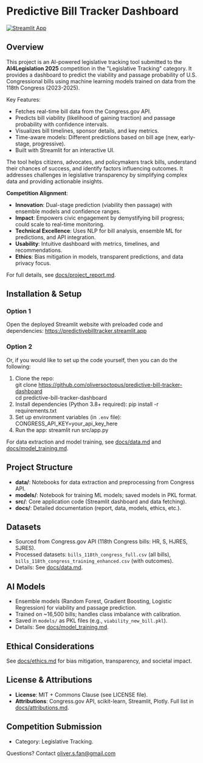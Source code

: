 # Predictive Bill Tracker Dashboard

[![Streamlit App](https://static.streamlit.io/badges/streamlit_badge_black_white.svg)](https://predictivebilltracker.streamlit.app/)

## Overview
This project is an AI-powered legislative tracking tool submitted to the **AI4Legislation 2025** competition in the "Legislative Tracking" category. It provides a dashboard to predict the viability and passage probability of U.S. Congressional bills using machine learning models trained on data from the 118th Congress (2023-2025).

Key Features:
- Fetches real-time bill data from the Congress.gov API.
- Predicts bill viability (likelihood of gaining traction) and passage probability with confidence intervals.
- Visualizes bill timelines, sponsor details, and key metrics.
- Time-aware models: Different predictions based on bill age (new, early-stage, progressive).
- Built with Streamlit for an interactive UI.

The tool helps citizens, advocates, and policymakers track bills, understand their chances of success, and identify factors influencing outcomes. It addresses challenges in legislative transparency by simplifying complex data and providing actionable insights.

**Competition Alignment**:
- **Innovation**: Dual-stage prediction (viability then passage) with ensemble models and confidence ranges.
- **Impact**: Empowers civic engagement by demystifying bill progress; could scale to real-time monitoring.
- **Technical Excellence**: Uses NLP for bill analysis, ensemble ML for predictions, and API integration.
- **Usability**: Intuitive dashboard with metrics, timelines, and recommendations.
- **Ethics**: Bias mitigation in models, transparent predictions, and data privacy focus.

For full details, see [docs/project_report.md](docs/project_report.md).
<!--
## Demo Video
Watch the 7-minute demonstration: [YouTube Link](https://www.youtube.com/watch?v=PLACEHOLDER)  <!-- Replace with your video URL

This video covers: Project motivation, data flow, model predictions, dashboard demo, and ethical notes.-->

## Installation & Setup
### Option 1
Open the deployed Streamlit website with preloaded code and dependencies: https://predictivebilltracker.streamlit.app

### Option 2
Or, if you would like to set up the code yourself, then you can do the following:
1. Clone the repo: <br>git clone https://github.com/oliversoctopus/predictive-bill-tracker-dashboard</br>
cd predictive-bill-tracker-dashboard
2. Install dependencies (Python 3.8+ required):
pip install -r requirements.txt  
3. Set up environment variables (in `.env` file):
CONGRESS_API_KEY=your_api_key_here  
4. Run the app:
streamlit run src/app.py

For data extraction and model training, see [docs/data.md](docs/data.md) and [docs/model_training.md](docs/model_training.md).

## Project Structure
- **data/**: Notebooks for data extraction and preprocessing from Congress API.
- **models/**: Notebook for training ML models; saved models in PKL format.
- **src/**: Core application code (Streamlit dashboard and data fetching).
- **docs/**: Detailed documentation (report, data, models, ethics, etc.).

## Datasets
- Sourced from Congress.gov API (118th Congress bills: HR, S, HJRES, SJRES).
- Processed datasets: `bills_118th_congress_full.csv` (all bills), `bills_118th_congress_training_enhanced.csv` (with outcomes).
- Details: See [docs/data.md](docs/data.md).

## AI Models
- Ensemble models (Random Forest, Gradient Boosting, Logistic Regression) for viability and passage prediction.
- Trained on ~16,500 bills; handles class imbalance with calibration.
- Saved in `models/` as PKL files (e.g., `viability_new_bill.pkl`).
- Details: See [docs/model_training.md](docs/model_training.md).

## Ethical Considerations
See [docs/ethics.md](docs/ethics.md) for bias mitigation, transparency, and societal impact.

## License & Attributions
- **License**: MIT + Commons Clause (see LICENSE file).
- **Attributions**: Congress.gov API, scikit-learn, Streamlit, Plotly. Full list in [docs/attributions.md](docs/attributions.md).

## Competition Submission
- Category: Legislative Tracking.

Questions? Contact oliver.s.fan@gmail.com